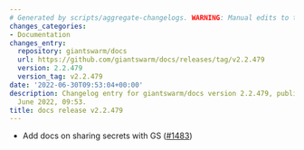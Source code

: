 ```yaml
---
# Generated by scripts/aggregate-changelogs. WARNING: Manual edits to this files will be overwritten.
changes_categories:
- Documentation
changes_entry:
  repository: giantswarm/docs
  url: https://github.com/giantswarm/docs/releases/tag/v2.2.479
  version: 2.2.479
  version_tag: v2.2.479
date: '2022-06-30T09:53:04+00:00'
description: Changelog entry for giantswarm/docs version 2.2.479, published on 30
  June 2022, 09:53.
title: docs release v2.2.479
---
```


- Add docs on sharing secrets with GS ([#1483](https://github.com/giantswarm/docs/pull/1483))
